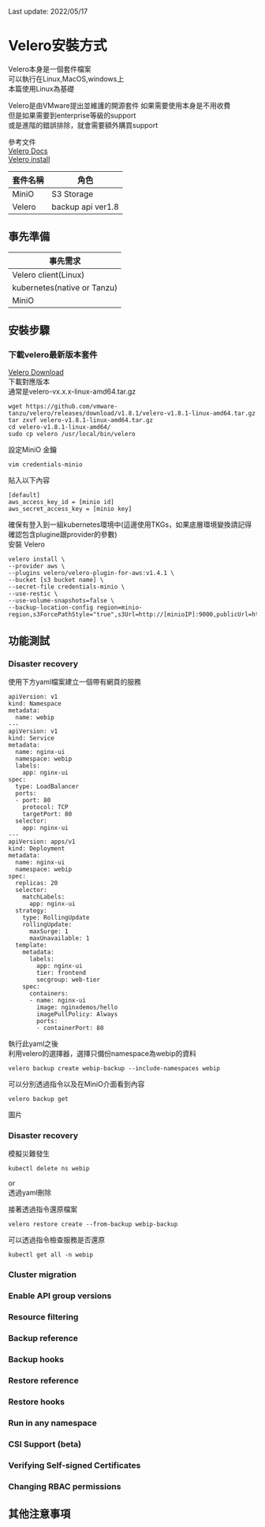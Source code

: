 Last update: 2022/05/17  
# Velero安裝方式

Velero本身是一個套件檔案  
可以執行在Linux,MacOS,windows上  
本篇使用Linux為基礎  

Velero是由VMware提出並維護的開源套件
如果需要使用本身是不用收費  
但是如果需要到enterprise等級的support  
或是進階的錯誤排除，就會需要額外購買support  

 參考文件  
 [Velero Docs](https://velero.io/docs/v1.8/ "link")  
 [Velero install](https://hackmd.io/@pichuang-note/rJaCFCtT_ "link")  

 | 套件名稱 | 角色  |
|-------|-------|
| MiniO | S3 Storage |  
| Velero | backup api ver1.8 |  


## 事先準備  

 | 事先需求 |
|-------|
| Velero client(Linux) |
| kubernetes(native or Tanzu)|  
| MiniO |  


## 安裝步驟  
  
### 下載velero最新版本套件    
 [Velero Download](https://github.com/vmware-tanzu/velero/releases "link")  
下載對應版本  
通常是velero-vx.x.x-linux-amd64.tar.gz  

```
wget https://github.com/vmware-tanzu/velero/releases/download/v1.8.1/velero-v1.8.1-linux-amd64.tar.gz
tar zxvf velero-v1.8.1-linux-amd64.tar.gz  
cd velero-v1.8.1-linux-amd64/  
sudo cp velero /usr/local/bin/velero  
```

設定MiniO 金鑰  

```
vim credentials-minio
```

貼入以下內容  
```
[default]
aws_access_key_id = [minio id]
aws_secret_access_key = [minio key]
```

確保有登入到一組kubernetes環境中(這邊使用TKGs，如果底層環境變換請記得確認包含plugine跟provider的參數)  
安裝 Velero  
```
velero install \
--provider aws \
--plugins velero/velero-plugin-for-aws:v1.4.1 \
--bucket [s3 bucket name] \
--secret-file credentials-minio \
--use-restic \
--use-volume-snapshots=false \
--backup-location-config region=minio-region,s3ForcePathStyle="true",s3Url=http://[minioIP]:9000,publicUrl=http://[minioIP]:9000
```


## 功能測試  

### Disaster recovery  
使用下方yaml檔案建立一個帶有網頁的服務  

```
apiVersion: v1
kind: Namespace
metadata:
  name: webip
---
apiVersion: v1
kind: Service
metadata:
  name: nginx-ui
  namespace: webip
  labels:
    app: nginx-ui
spec:
  type: LoadBalancer
  ports:
  - port: 80
    protocol: TCP
    targetPort: 80
  selector:
    app: nginx-ui
---
apiVersion: apps/v1
kind: Deployment
metadata:
  name: nginx-ui
  namespace: webip
spec:
  replicas: 20
  selector:
    matchLabels:
      app: nginx-ui
  strategy:
    type: RollingUpdate
    rollingUpdate:
      maxSurge: 1
      maxUnavailable: 1
  template:
    metadata:
      labels:
        app: nginx-ui
        tier: frontend
        secgroup: web-tier
    spec:
      containers:
      - name: nginx-ui
        image: nginxdemos/hello
        imagePullPolicy: Always
        ports:
        - containerPort: 80
```

執行此yaml之後  
利用velero的選擇器，選擇只備份namespace為webip的資料  

```
velero backup create webip-backup --include-namespaces webip
```
可以分別透過指令以及在MiniO介面看到內容    
```
velero backup get
```
圖片  

### Disaster recovery  

模擬災難發生
```
kubectl delete ns webip  
```
or  
透過yaml刪除  

接著透過指令還原檔案  
```
velero restore create --from-backup webip-backup
```

可以透過指令檢查服務是否還原  
```
kubectl get all -n webip
```

### Cluster migration  
### Enable API group versions  
### Resource filtering  
### Backup reference  
### Backup hooks  
### Restore reference  
### Restore hooks  
### Run in any namespace  
### CSI Support (beta)  
### Verifying Self-signed Certificates  
### Changing RBAC permissions  

## 其他注意事項  
